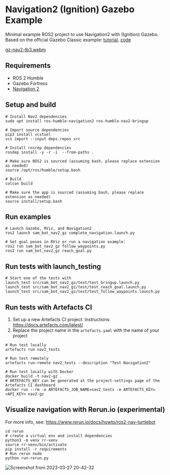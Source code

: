 
# Navigation2 (Ignition) Gazebo Example
Minimal example ROS2 project to use Navigation2 with (Ignition) Gazebo. Based on the official Gazebo Classic example: [tutorial](https://navigation.ros.org/setup_guides/index.html), [code](https://github.com/ros-planning/navigation2_tutorials/tree/master/sam_bot_description)

[gz-nav2-tb3.webm](https://user-images.githubusercontent.com/2298371/226628768-818a7c3f-e5e1-49c6-b819-112c2cfa668b.webm)

## Requirements
 - ROS 2 Humble
 - Gazebo Fortress
 - [Navigation 2](https://navigation.ros.org/build_instructions/index.html#install)

## Setup and build
```
# Install Nav2 dependencies
sudo apt install ros-humble-navigation2 ros-humble-nav2-bringup

# Import source dependencies
pip3 install vcstool
vcs import --input deps.repos src

# Install rosrep dependencies
rosdep install -y -r -i  --from-paths . 

# Make sure ROS2 is sourced (assuming bash, please replace extension as needed)
source /opt/ros/humble/setup.bash

# Build
colcon build

# Make sure the app is sourced (assuming bash, please replace extension as needed)
source install/setup.bash
```

## Run examples
```
# Launch Gazebo, RViz, and Navigation2
ros2 launch sam_bot_nav2_gz complete_navigation.launch.py

# Set goal poses in RViz or run a navigation example:
ros2 run sam_bot_nav2_gz follow_waypoints.py
ros2 run sam_bot_nav2_gz reach_goal.py
```

## Run tests with **launch_testing**
```
# Start one of the tests with
launch_test src/sam_bot_nav2_gz/test/test_bringup.launch.py
launch_test src/sam_bot_nav2_gz/test/test_reach_goal.launch.py
launch_test src/sam_bot_nav2_gz/test/test_follow_waypoints.launch.py
```



## Run tests with **Artefacts CI**
 1. Set up a new Artefacts CI project. Instructions: https://docs.artefacts.com/latest/
 2. Replace the project name in the `artefacts.yaml` with the name of your project
```
# Run test locally
artefacts run nav2_tests

# Run test remotely
artefacts run-remote nav2_tests --description "Test Navigation2"

# Run test locally with Docker
docker build -t nav2-gz .
# ARTEFACTS_KEY can be generated at the project-settings page of the Artefacts CI dashboard
docker run --rm -e ARTEFACTS_JOB_NAME=nav2_tests -e ARTEFACTS_KEY=<API_KEY> nav2-gz
```

## Visualize navigation with **Rerun.io** (experimental)
For more info, see: https://www.rerun.io/docs/howto/ros2-nav-turtlebot
```
cd rerun
# create a virtual env and install dependencies
python3 -m venv rr-venv
source rr-venv/bin/activate
pip install -r requirements
# Run rerun node
python run-rerun.py
```
![Screenshot from 2023-03-27 20-42-32](https://user-images.githubusercontent.com/2298371/228792085-66837913-32fe-4506-9624-673424328ea4.png)


